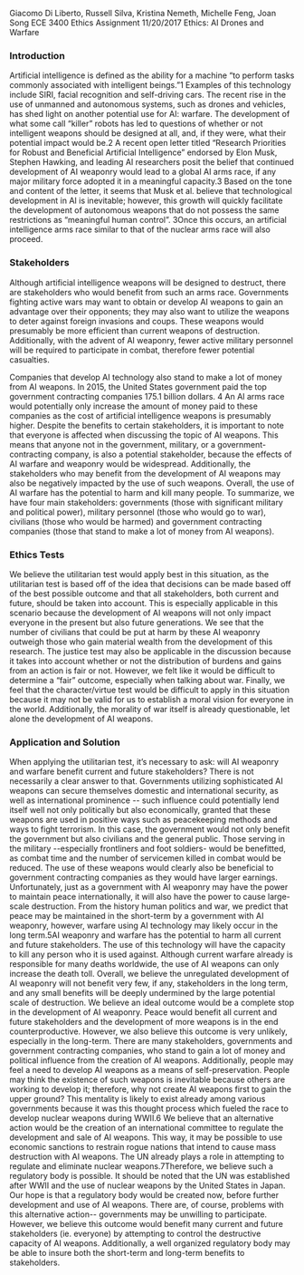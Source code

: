 Giacomo Di Liberto, Russell Silva, Kristina Nemeth, Michelle Feng, Joan Song
ECE 3400 Ethics Assignment
11/20/2017
Ethics: AI Drones and Warfare

### Introduction
Artificial intelligence is defined as the ability for a machine “to perform tasks commonly associated with intelligent beings.”1 Examples of this technology include SIRI, facial recognition and self-driving cars. The recent rise in the use of unmanned and autonomous systems, such as drones and vehicles, has shed light on another potential use for AI: warfare. The development of what some call “killer” robots has led to questions of whether or not intelligent weapons should be designed at all, and, if they were, what their potential impact would be.2 A recent open letter titled “Research Priorities for Robust and Beneficial Artificial Intelligence”  endorsed by Elon Musk, Stephen Hawking, and leading AI researchers posit the belief that continued development of AI weaponry would lead to a global AI arms race, if any major military force adopted it in a meaningful capacity.3 Based on the tone and content of the letter, it seems that Musk et al. believe that technological development in AI is inevitable; however, this growth will quickly facilitate the development of autonomous weapons that do not possess the same restrictions as “meaningful human control”. 3Once this occurs, an artificial intelligence arms race similar to that of the nuclear arms race will also proceed.

### Stakeholders
Although artificial intelligence weapons will be designed to destruct, there are stakeholders who would benefit from such an arms race. Governments fighting active wars may want to obtain or develop AI weapons to gain an advantage over their opponents; they may also want to utilize the weapons to deter against foreign invasions and coups. These weapons would presumably be more efficient than current weapons of destruction.  Additionally, with the advent of AI weaponry, fewer active military personnel will be required to participate in combat, therefore fewer potential casualties.

Companies that develop AI technology also stand to make a lot of money from AI weapons.  In 2015, the United States government paid the top government contracting companies 175.1 billion dollars. 4 An AI arms race would potentially only increase the amount of money paid to these companies as the cost of artificial intelligence weapons is presumably higher. Despite the benefits to certain stakeholders, it is important to note that everyone is affected when discussing the topic of AI weapons. This means that anyone not in the government, military, or a government-contracting company, is also a potential stakeholder, because the effects of AI warfare and weaponry would be widespread. Additionally, the stakeholders who may benefit from the development of AI weapons may also be negatively impacted by the use of such weapons. Overall, the use of AI warfare has the potential to harm and kill many people. 
To summarize, we have four main stakeholders: governments (those with significant military and political power), military personnel (those who would go to war), civilians (those who would be harmed) and government contracting companies (those that stand to make a lot of money from AI weapons).

### Ethics Tests
We believe the utilitarian test would apply best in this situation, as the utilitarian test is based off of the idea that decisions can be made based off of the best possible outcome and that all stakeholders, both current and future, should be taken into account. This is especially applicable in this scenario because the development of AI weapons will not only impact everyone in the present but also future generations. We see that the number of civilians that could be put at harm by these AI weaponry outweigh those who gain material wealth from the development of this research.  The justice test may also be applicable in the discussion because it takes into account whether or not the distribution of burdens and gains from an action is fair or not. However, we felt like it would be difficult to determine a “fair” outcome, especially when talking about war.  Finally, we feel that the character/virtue test would be difficult to apply  in this situation because it may not be valid for us to establish a moral vision for everyone in the world.  Additionally, the morality of war itself is already questionable, let alone the development of AI weapons. 

### Application and Solution
When applying the utilitarian test, it’s necessary to ask: will AI weaponry and warfare benefit current and future stakeholders? There is not necessarily a clear answer to that. Governments utilizing sophisticated AI weapons can secure themselves domestic and international security, as well as international prominence --  such influence could potentially lend itself well not only politically but also economically, granted that these weapons are used in positive ways such as peacekeeping methods and ways to fight terrorism. In this case, the government would not only benefit the government but also civilians and the general public. Those serving in the military --especially frontliners and foot soldiers- would be benefitted, as combat time and the number of servicemen killed in combat would be reduced. The use of these weapons would clearly also be beneficial to government contracting companies as they would have larger earnings.
Unfortunately, just as a government with AI weaponry may have the power to maintain peace internationally, it will also have the power to cause large-scale destruction. From the history human politics and war, we predict that peace may be maintained in the short-term by a government with AI weaponry, however, warfare using AI technology may likely occur in the long term.5AI weaponry and warfare has the potential to harm all current and future stakeholders. The use of this technology will have the capacity to kill any person who it is used against. Although current warfare already is responsible for many deaths worldwide, the use of AI weapons can only increase the death toll. Overall, we believe the unregulated development of AI weaponry will not benefit very few, if any, stakeholders in the long term, and any small benefits will be deeply undermined by the large potential scale of destruction.
We believe an ideal outcome would be a complete stop in the development of AI weaponry. Peace would benefit all current and future stakeholders and the development of more weapons is in the end counterproductive. However, we also believe this outcome is very unlikely, especially in the long-term. There are many stakeholders, governments and government contracting companies, who stand to gain a lot of money and political influence from the creation of AI weapons. Additionally, people may feel a need to develop AI weapons as a means of self-preservation. People may think the existence of such weapons is inevitable because others are working to develop it; therefore, why not create AI weapons first to gain the upper ground? This mentality is likely to exist already among various governments because it was this thought process which fueled the race to develop nuclear weapons during WWII.6
We believe that an alternative action would be the creation of an international committee to regulate the development and sale of AI weapons. This way, it may be possible to use economic sanctions to restrain rogue nations that intend to cause mass destruction with AI weapons.  The UN already plays a role in attempting to regulate and eliminate nuclear
weapons.7Therefore, we believe such a regulatory body is possible.  It should be noted that the UN was established after WWII and the use of nuclear weapons by the United States in Japan. Our hope is that a regulatory body would be created now, before further development and use of AI weapons. There are, of course, problems with this alternative action-- governments may be unwilling to participate. However, we believe this outcome would benefit many current and future stakeholders (ie. everyone) by attempting to control the destructive capacity of AI weapons. Additionally, a well organized regulatory body may be able to insure both the short-term and long-term benefits to stakeholders. 
